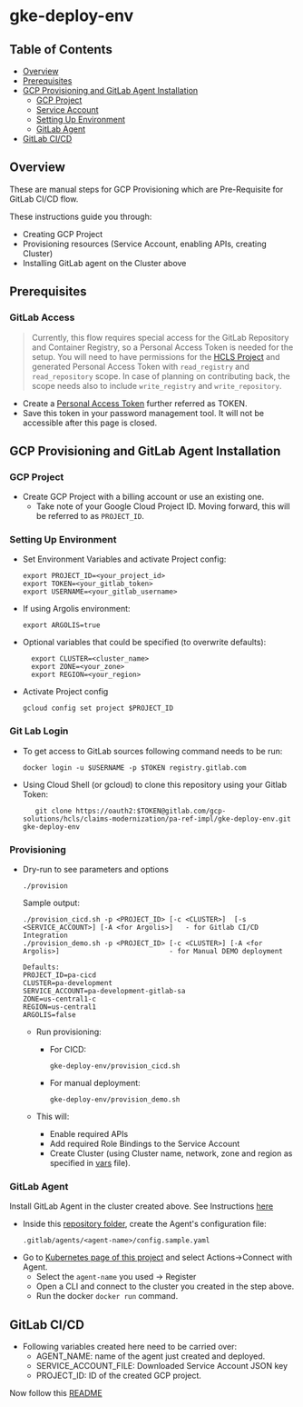 # gke-deploy-env
## Table of Contents
- [Overview](#overview)
- [Prerequisites](#prerequisites)
- [GCP Provisioning and GitLab Agent Installation](#gcp-agent)
  * [GCP Project](#gcp-project)
  * [Service Account](#service-account)
  * [Setting Up Environment](#setting-up-environment)
  * [GitLab Agent](#gitlab-agent)
- [GitLab CI/CD](#gitlab_ci_cd)

## Overview                 

These are manual steps for GCP Provisioning which are Pre-Requisite for GitLab CI/CD flow.

These instructions guide you through:
- Creating GCP Project
- Provisioning resources (Service Account, enabling APIs, creating Cluster)
- Installing GitLab agent on the Cluster above

## Prerequisites  <a name="prerequisites"></a>

### GitLab Access
> Currently, this flow requires special access for the GitLab Repository and Container Registry, so a Personal Access Token is needed for the setup.
You will need to have permissions for the [HCLS Project](https://gitlab.com/gcp-solutions/hcls/claims-modernization) and generated Personal Access Token with `read_registry` and `read_repository` scope.
In case of planning on contributing back, the scope needs also to include `write_registry` and `write_repository`.

- Create a [Personal Access Token](https://docs.gitlab.com/ee/user/profile/personal_access_tokens.html#create-a-personal-access-token) further referred as TOKEN.
- Save this token in your password management tool. It will not be accessible after this page is closed.

## GCP Provisioning and GitLab Agent Installation <a name="gcp_agent"></a>

### GCP Project
- Create GCP Project with a billing account or use an existing one. 
  * Take note of your Google Cloud Project ID. Moving forward, this will be referred to as `PROJECT_ID`.
  
### Setting Up Environment

- Set Environment Variables and activate Project config:
  ```shell
  export PROJECT_ID=<your_project_id>
  export TOKEN=<your_gitlab_token>
  export USERNAME=<your_gitlab_username>
  ```
- If using Argolis environment:
  ```shell
  export ARGOLIS=true
  ```
- Optional variables that could be specified (to overwrite defaults):
  ```shell
    export CLUSTER=<cluster_name>
    export ZONE=<your_zone>
    export REGION=<your_region>
  ```  

- Activate Project config
    ```shell
    gcloud config set project $PROJECT_ID
    ```
  
### Git Lab Login

- To get access to GitLab sources following command needs to be run:
  ```shell
  docker login -u $USERNAME -p $TOKEN registry.gitlab.com
  ```

- Using Cloud Shell (or gcloud) to clone this repository using your Gitlab Token:
    ```shell
       git clone https://oauth2:$TOKEN@gitlab.com/gcp-solutions/hcls/claims-modernization/pa-ref-impl/gke-deploy-env.git gke-deploy-env
    ```
### Provisioning

- Dry-run to see parameters and options
     ```shell
    ./provision
    ```

    Sample output:
  ```shell
  ./provision_cicd.sh -p <PROJECT_ID> [-c <CLUSTER>]  [-s <SERVICE_ACCOUNT>] [-A <for Argolis>]   - for Gitlab CI/CD Integration
  ./provision_demo.sh -p <PROJECT_ID> [-c <CLUSTER>] [-A <for Argolis>]                           - for Manual DEMO deployment
  
  Defaults:
  PROJECT_ID=pa-cicd
  CLUSTER=pa-development
  SERVICE_ACCOUNT=pa-development-gitlab-sa
  ZONE=us-central1-c
  REGION=us-central1
  ARGOLIS=false
  ```
  

  * Run provisioning:
    * For CICD:
      ```shell
      gke-deploy-env/provision_cicd.sh
      ```
    * For manual deployment:
      ```shell
      gke-deploy-env/provision_demo.sh
      ```    

  * This will:
      - Enable required APIs
      - Add required Role Bindings to the Service Account
      - Create Cluster (using Cluster name, network, zone and region as specified in [vars](vars) file).

### GitLab Agent <a name="gitlab-agent"></a>
Install GitLab Agent in the cluster created above. See Instructions [here](https://docs.gitlab.com/ee/user/clusters/agent/install/index.html#create-the-agents-configuration-file)
- Inside this [repository folder](https://gitlab.com/gcp-solutions/hcls/claims-modernization/pa-ref-impl/gke-deploy-env/-/tree/main/.gitlab/agents), create the Agent's configuration file:
  ```shell
  .gitlab/agents/<agent-name>/config.sample.yaml
  ```
- Go to [Kubernetes page of this project](https://gitlab.com/gcp-solutions/hcls/claims-modernization/pa-ref-impl/gke-deploy-env/-/clusters) and select Actions->Connect with Agent.
  - Select the `agent-name` you used -> Register
  - Open a CLI and connect to the cluster you created in the step above. 
  - Run the docker `docker run` command.

## GitLab CI/CD <a name="gitlab_ci_cd"></a>
- Following variables created here need to be carried over:
  - AGENT_NAME: name of the agent just created and deployed. 
  - SERVICE_ACCOUNT_FILE: Downloaded Service Account JSON key
  - PROJECT_ID: ID of the created GCP project.
  
Now follow this [README](https://gitlab.com/gcp-solutions/hcls/claims-modernization/pa-ref-impl/DRLS-GCP/-/blob/main/GitLabREADME.md)







